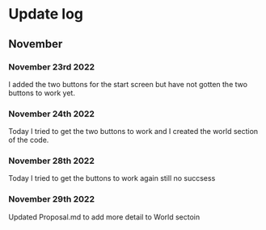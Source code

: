 # Update log

## November

### November 23rd 2022
I added the two buttons for the start screen but have not gotten the two buttons to work yet.

### November 24th 2022
Today I tried to get the two buttons to work and I created the world section of the code.

### November 28th 2022
Today I tried to get the buttons to work again still no succsess

### November 29th 2022
Updated Proposal.md to add more detail to World sectoin